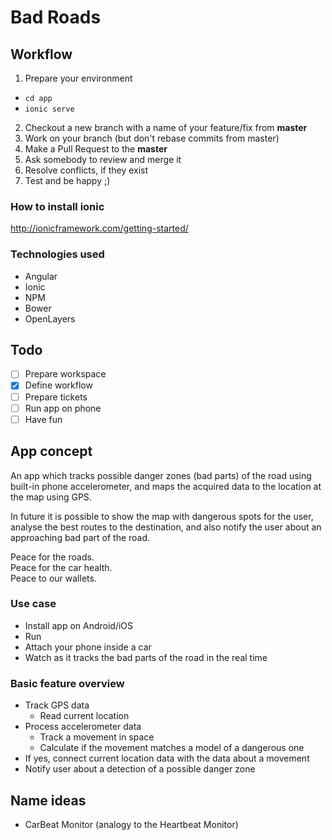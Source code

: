 # Bad Roads

## Workflow

1. Prepare your environment
  * ```cd app```
  * ```ionic serve```
2. Checkout a new branch with a name of your feature/fix from **master**
3. Work on your branch (but don't rebase commits from master)
4. Make a Pull Request to the **master**
5. Ask somebody to review and merge it
6. Resolve conflicts, if they exist
7. Test and be happy ;)

### How to install ionic

http://ionicframework.com/getting-started/

### Technologies used

- Angular
- Ionic
- NPM
- Bower
- OpenLayers

## Todo

- [ ] Prepare workspace
- [x] Define workflow
- [ ] Prepare tickets
- [ ] Run app on phone
- [ ] Have fun

## App concept

An app which tracks possible danger zones (bad parts) of the road using built-in phone accelerometer,
and maps the acquired data to the location at the map using GPS.

In future it is possible to show the map with dangerous spots for the user, analyse the best routes to the destination,
and also notify the user about an approaching bad part of the road.

Peace for the roads.  
Peace for the car health.  
Peace to our wallets.

### Use case

- Install app on Android/iOS
- Run
- Attach your phone inside a car
- Watch as it tracks the bad parts of the road in the real time

### Basic feature overview

- Track GPS data
  - Read current location
- Process accelerometer data
  - Track a movement in space
  - Calculate if the movement matches a model of a dangerous one
- If yes, connect current location data with the data about a movement
- Notify user about a detection of a possible danger zone

## Name ideas

- CarBeat Monitor (analogy to the Heartbeat Monitor)
